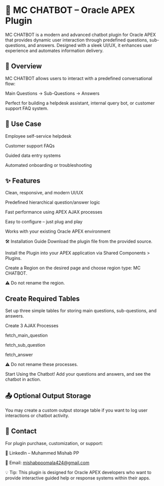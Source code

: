 # 🤖 MC CHATBOT – Oracle APEX Plugin
MC CHATBOT is a modern and advanced chatbot plugin for Oracle APEX that provides dynamic user interaction through predefined questions, sub-questions, and answers. Designed with a sleek UI/UX, it enhances user experience and automates information delivery.

## 📌 Overview
MC CHATBOT allows users to interact with a predefined conversational flow:

Main Questions → Sub-Questions → Answers

Perfect for building a helpdesk assistant, internal query bot, or customer support FAQ system.

## 🎯 Use Case
Employee self-service helpdesk

Customer support FAQs

Guided data entry systems

Automated onboarding or troubleshooting

## ✨ Features
Clean, responsive, and modern UI/UX

Predefined hierarchical question/answer logic

Fast performance using APEX AJAX processes

Easy to configure – just plug and play

Works with your existing Oracle APEX environment

🛠️ Installation Guide
Download the plugin file from the provided source.

Install the Plugin into your APEX application via Shared Components > Plugins.

Create a Region on the desired page and choose region type: MC CHATBOT.

⚠️ Do not rename the region.

## Create Required Tables
Set up three simple tables for storing main questions, sub-questions, and answers.

Create 3 AJAX Processes

fetch_main_question

fetch_sub_question

fetch_answer

⚠️ Do not rename these processes.

Start Using the Chatbot!
Add your questions and answers, and see the chatbot in action.

## 📤 Optional Output Storage
You may create a custom output storage table if you want to log user interactions or chatbot activity.

## 📣 Contact
For plugin purchase, customization, or support:

🔗 LinkedIn – Muhammed Mishab PP

📧 Email: mishabpoomala424@gmail.com


💡 Tip: This plugin is designed for Oracle APEX developers who want to provide interactive guided help or response systems within their apps.
